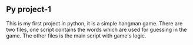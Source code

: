 ## Py project-1
This is my first project in python, it is a simple hangman game.
There are two files, one script contains the words which are used for guessing in the game. 
The other files is the main script with game's logic.
